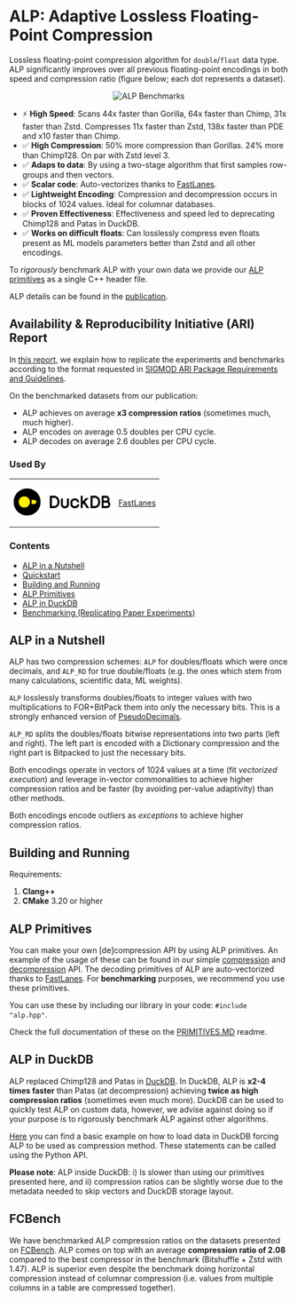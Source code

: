 # ALP: Adaptive Lossless Floating-Point Compression

Lossless floating-point compression algorithm for `double`/`float` data type. ALP significantly improves over all
previous floating-point encodings in both speed and compression ratio (figure below; each dot represents a dataset).

<p align="center">
        <img src="/publication/alp_results.png" alt="ALP Benchmarks" height="350">
</p>

- ⚡ **High Speed**: Scans 44x faster than Gorilla, 64x faster than Chimp, 31x faster than Zstd. Compresses 11x faster
  than Zstd, 138x faster than PDE and x10 faster than Chimp.
- ✅ **High Compression**: 50% more compression than Gorillas. 24% more than Chimp128. On par with Zstd level 3.
- ✅ **Adaps to data**: By using a two-stage algorithm that first samples row-groups and then vectors.
- ✅ **Scalar code**: Auto-vectorizes thanks to [FastLanes](https://github.com/cwida/FastLanes).
- ✅ **Lightweight Encoding**: Compression and decompression occurs in blocks of 1024 values. Ideal for columnar
  databases.
- ✅ **Proven Effectiveness**: Effectiveness and speed led to deprecating Chimp128 and Patas in DuckDB.
- ✅ **Works on difficult floats**: Can losslessly compress even floats present as ML models parameters better than Zstd
  and all other encodings.

To *rigorously* benchmark ALP with your own data we provide our [ALP primitives](#alp-primitives) as a single C++ header
file.

ALP details can be found in the [publication](https://dl.acm.org/doi/pdf/10.1145/3626717).

## Availability & Reproducibility Initiative (ARI) Report

In [this report](availability_reproducibility_initiative_report.md), we explain how to replicate the experiments and
benchmarks according to the format requested
in [SIGMOD ARΙ Package Requirements and Guidelines](https://reproducibility.sigmod.org/2024/).

On the benchmarked datasets from our publication:

- ALP achieves on average **x3 compression ratios** (sometimes much, much higher).
- ALP encodes on average 0.5 doubles per CPU cycle.
- ALP decodes on average 2.6 doubles per CPU cycle.

### Used By

<table>
  <tr>
    <td>
      <p align="left">
        <img src="https://raw.githubusercontent.com/duckdb/duckdb/main/logo/DuckDB_Logo-horizontal.png" alt="DuckDB" height="50">
      </p>
    </td>
    <td>
      <p align="left">
        <a href="https://github.com/cwida/FastLanes">FastLanes</a>
      </p>
    </td>
  </tr>
</table>

### Contents

- [ALP in a Nutshell](#alp-in-a-nutshell)
- [Quickstart](#quickstart)
- [Building and Running](#building-and-running)
- [ALP Primitives](#alp-primitives)
- [ALP in DuckDB](#alp-in-duckdb)
- [Benchmarking (Replicating Paper Experiments)](#benchmarking-replicating-paper-experiments)

## ALP in a Nutshell

ALP has two compression schemes: `ALP` for doubles/floats which were once decimals, and `ALP_RD` for true
double/floats (e.g. the ones which stem from many calculations, scientific data, ML weights).

`ALP` losslessly transforms doubles/floats to integer values with two multiplications to FOR+BitPack them into only the
necessary bits. This is a strongly enhanced version of [PseudoDecimals](https://dl.acm.org/doi/abs/10.1145/3589263).

`ALP_RD` splits the doubles/floats bitwise representations into two parts (left and right). The left part is encoded
with a Dictionary compression and the right part is Bitpacked to just the necessary bits.

Both encodings operate in vectors of 1024 values at a time (fit *vectorized execution*) and leverage in-vector
commonalities to achieve higher compression ratios and be faster (by avoiding per-value adaptivity) than other methods.

Both encodings encode outliers as *exceptions* to achieve higher compression ratios.

## Building and Running

Requirements:

1) __Clang++__
2) __CMake__ 3.20 or higher

## ALP Primitives

You can make your own [de]compression API by using ALP primitives. An example of the usage of these can be found in our
simple [compression](/include/alp/compressor.hpp) and [decompression](/include/alp/decompressor.hpp) API. The decoding
primitives of ALP are auto-vectorized thanks to [FastLanes](https://github.com/cwida/FastLanes). For **benchmarking**
purposes, we recommend you use these primitives.

You can use these by including our library in your code: `#include "alp.hpp"`.

Check the full documentation of these on the [PRIMITIVES.MD](/PRIMITIVES.md) readme.

## ALP in DuckDB

ALP replaced Chimp128 and Patas in [DuckDB](https://github.com/duckdb/duckdb/pull/9635). In DuckDB, ALP is **x2-4 times
faster** than Patas (at decompression) achieving **twice as high compression ratios** (sometimes even much more). DuckDB
can be used to quickly test ALP on custom data, however, we advise against doing so if your purpose is to rigorously
benchmark ALP against other algorithms.

[Here](https://github.com/duckdb/duckdb/blob/main/benchmark/micro/compression/alp/alp_read.benchmark) you can find a
basic example on how to load data in DuckDB forcing ALP to be used as compression method. These statements can be called
using the Python API.

**Please note**: ALP inside DuckDB: i) Is slower than using our primitives presented here, and ii) compression ratios
can be slightly worse due to the metadata needed to skip vectors and DuckDB storage layout.

## FCBench

We have benchmarked ALP compression ratios on the datasets presented
on [FCBench](https://www.vldb.org/pvldb/vol17/p1418-tao.pdf). ALP comes on top with an average **compression ratio of
2.08** compared to the best compressor in the benchmark (Bitshuffle + Zstd with 1.47). ALP is superior even despite the
benchmark doing horizontal compression instead of columnar compression (i.e. values from multiple columns in a table are
compressed together).


